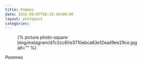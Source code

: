 ```yaml
---
title: Pommes
date: 2015-06-07T06:10:44+00:00
layout: photopost
categories:
---
```


<figure class="photo photo--square">
  {% picture photo-square blog/instagram/d7c2cc60e3710ebca63e12ead9ee29ce.jpg alt="" %}
</figure>

Pommes
